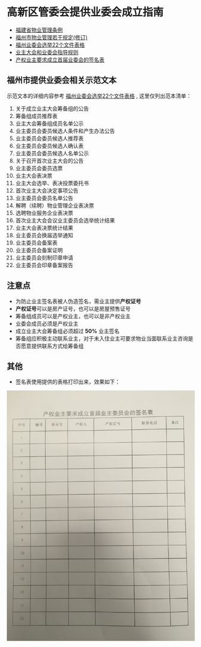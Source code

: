 # 高新区管委会提供业委会成立指南

* [福建省物业管理条例](https://github.com/mdxjw/docs/blob/master/guide/%E7%A6%8F%E5%BB%BA%E7%9C%81%E7%89%A9%E4%B8%9A%E7%AE%A1%E7%90%86%E6%9D%A1%E4%BE%8B.wps)
* [福州市物业管理若干规定(修订)](https://github.com/mdxjw/docs/blob/master/guide/%E7%A6%8F%E5%B7%9E%E5%B8%82%E7%89%A9%E4%B8%9A%E7%AE%A1%E7%90%86%E8%8B%A5%E5%B9%B2%E8%A7%84%E5%AE%9A%20%28%E4%BF%AE%E8%AE%A2%EF%BC%89.wps)
* [福州业委会选举22个文件表格](https://github.com/mdxjw/docs/blob/master/guide/%E7%A6%8F%E5%B7%9E%E4%B8%9A%E5%A7%94%E4%BC%9A%E9%80%89%E4%B8%BE22%E4%B8%AA%E6%96%87%E4%BB%B6%E8%A1%A8%E6%A0%BC.doc)
* [业主大会和业委会指导规则](https://github.com/mdxjw/docs/blob/master/guide/%E4%B8%9A%E4%B8%BB%E5%A4%A7%E4%BC%9A%E5%92%8C%E4%B8%9A%E4%B8%BB%E5%A7%94%E5%91%98%E4%BC%9A%E6%8C%87%E5%AF%BC%E8%A7%84%E5%88%99.doc)
* [产权业主要求成立首届业委会的签名表](https://github.com/mdxjw/docs/blob/master/guide/%E4%BA%A7%E6%9D%83%E4%B8%9A%E4%B8%BB%E8%A6%81%E6%B1%82%E6%88%90%E7%AB%8B%E9%A6%96%E5%B1%8A%E4%B8%9A%E4%B8%BB%E5%A7%94%E5%91%98%E4%BC%9A%E7%9A%84%E7%AD%BE%E5%90%8D%E8%A1%A8.xls)



## 福州市提供业委会相关示范文本

示范文本的详细内容参考 [福州业委会选举22个文件表格](https://github.com/mdxjw/docs/blob/master/guide/%E7%A6%8F%E5%B7%9E%E4%B8%9A%E5%A7%94%E4%BC%9A%E9%80%89%E4%B8%BE22%E4%B8%AA%E6%96%87%E4%BB%B6%E8%A1%A8%E6%A0%BC.doc) , 这里仅列出范本清单：

1. 关于成立业主大会筹备组的公告
2. 筹备组成员推荐表
3. 业主大会筹备组成员名单公示
4. 业主委员会委员候选人条件和产生办法公告
5. 业主委员会委员候选人推荐表
6. 业主委员会委员候选人确认表
7. 业主委员会委员候选人名单公示
8. 关于召开首次业主大会的公告
9. 业主委员会委员选票
10. 业主大会表决票
11. 业主大会选举、表决投票委托书
12. 首次业主大会决定事项公告
13. 业主委员会委员名单公告
14. 解聘（续聘）物业管理企业表决票
15. 选聘物业服务企业表决票
16. 首次业主大会会议业主委员会选举统计结果
17. 业主大会表决票统计结果
18. 业主委员会换届选举通知
19. 业主委员会备案表
20. 业主委员会备案证明
21. 业主委员会刻制印章申请
22. 业主委员会印章备案报告



## 注意点

* 为防止业主签名表被人伪造签名，需业主提供**产权证号**
* **产权证号**可以是房产证号，也可以是房屋预售证号
* 筹备组成员可以是产权业主，也可以是非产权业主
* 业委会成员必须是产权业主
* 成立业主大会筹备组必须超过 **50%** 业主签名
* 筹备组应积极主动联系业主，对于未入住业主可要求物业当面联系业主咨询是否愿意提供联系方式给筹备组



## 其他

* 签名表使用提供的表格打印出来，效果如下：

![业主签名表](sign-table.jpg)